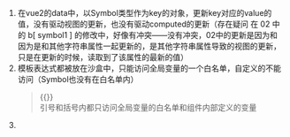 1. 在vue2的data中，以Symbol类型作为key的对象，更新key对应的value的值，没有驱动视图的更新，也没有驱动computed的更新（存在疑问 在 02 中的 b[ symbol1 ] 的修改中，好像有冲突——没有冲突，02中的更新是因为和因为是和其他字符串属性一起更新的，是其他字符串属性导致的视图的更新，只是在更新的时候，读取到了该属性的最新的值）
2. 模板表达式都被放在沙盒中，只能访问全局变量的一个白名单，自定义的不能访问（Symbol也没有在白名单内）
   > <div :id="">{{}}</div> 引号和括号内都只访问全局变量的白名单和组件内部定义的变量
3. 